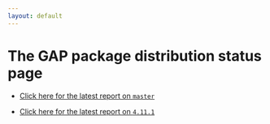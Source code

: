 ```yaml
---
layout: default
---
```

# The GAP package distribution status page

- [Click here for the latest report on `master`](latest-master/redirect.html)

- [Click here for the latest report on `4.11.1`](latest-4.11.1/redirect.html)
